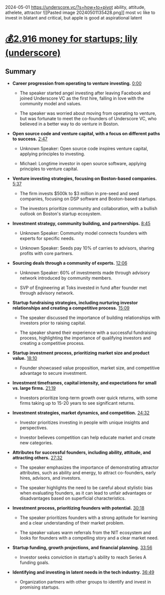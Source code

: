 2024-05-01
https://underscore.vc/?s=how+to+pivot
ability, attitude, athelete, attractor
![[Pasted image 20240501135428.png]]
most vc like to invest in blatant and critical, but apple is good at aspirational latent

# [💰2.916 money for startups; lily (underscore)](https://otter.ai/u/zmzM1O2gkBx_QLuprorPXBGQ3lA?tab=summary)

## Summary

- **Career progression from operating to venture investing.** [0:00](https://otter.ai/u/zmzM1O2gkBx_QLuprorPXBGQ3lA?tab=summary&t=0s)
    
    - The speaker started angel investing after leaving Facebook and joined Underscore VC as the first hire, falling in love with the community model and values.
        
    - The speaker was worried about moving from operating to venture, but was fortunate to meet the co-founders of Underscore VC, who believed in a better way to do venture in Boston.
        
- **Open source code and venture capital, with a focus on different paths to success.** [2:47](https://otter.ai/u/zmzM1O2gkBx_QLuprorPXBGQ3lA?tab=summary&t=167s)
    
    - Unknown Speaker: Open source code inspires venture capital, applying principles to investing.
        
    - Michael: Longtime investor in open source software, applying principles to venture capital.
        
- **Venture investing strategies, focusing on Boston-based companies.** [5:37](https://otter.ai/u/zmzM1O2gkBx_QLuprorPXBGQ3lA?tab=summary&t=337s)
    
    - The firm invests $500k to $3 million in pre-seed and seed companies, focusing on DSP software and Boston-based startups.
        
    - The investors prioritize community and collaboration, with a bullish outlook on Boston's startup ecosystem.
        
- **Investment strategy, community building, and partnerships.** [8:45](https://otter.ai/u/zmzM1O2gkBx_QLuprorPXBGQ3lA?tab=summary&t=525s)
    
    - Unknown Speaker: Community model connects founders with experts for specific needs.
        
    - Unknown Speaker: Seeds pay 10% of carries to advisors, sharing profits with core partners.
        
- **Sourcing deals through a community of experts.** [12:06](https://otter.ai/u/zmzM1O2gkBx_QLuprorPXBGQ3lA?tab=summary&t=726s)
    
    - Unknown Speaker: 60% of investments made through advisory network introduced by community members.
        
    - SVP of Engineering at Toks invested in fund after founder met through advisory network.
        
- **Startup fundraising strategies, including nurturing investor relationships and creating a competitive process.** [15:09](https://otter.ai/u/zmzM1O2gkBx_QLuprorPXBGQ3lA?tab=summary&t=909s)
    
    - The speaker discussed the importance of building relationships with investors prior to raising capital.
        
    - The speaker shared their experience with a successful fundraising process, highlighting the importance of qualifying investors and creating a competitive process.
        
- **Startup investment process, prioritizing market size and product value.** [18:10](https://otter.ai/u/zmzM1O2gkBx_QLuprorPXBGQ3lA?tab=summary&t=1091s)
    
    - Founder showcased value proposition, market size, and competitive advantage to secure investment.
        
- **Investment timeframes, capital intensity, and expectations for small vs. large firms.** [21:19](https://otter.ai/u/zmzM1O2gkBx_QLuprorPXBGQ3lA?tab=summary&t=1280s)
    
    - Investors prioritize long-term growth over quick returns, with some firms taking up to 15-20 years to see significant returns.
        
- **Investment strategies, market dynamics, and competition.** [24:32](https://otter.ai/u/zmzM1O2gkBx_QLuprorPXBGQ3lA?tab=summary&t=1473s)
    
    - Investor prioritizes investing in people with unique insights and perspectives.
        
    - Investor believes competition can help educate market and create new categories.
        
- **Attributes for successful founders, including ability, attitude, and attracting others.** [27:32](https://otter.ai/u/zmzM1O2gkBx_QLuprorPXBGQ3lA?tab=summary&t=1653s)
    
    - The speaker emphasizes the importance of demonstrating attractor attributes, such as ability and energy, to attract co-founders, early hires, advisors, and investors.
        
    - The speaker highlights the need to be careful about stylistic bias when evaluating founders, as it can lead to unfair advantages or disadvantages based on superficial characteristics.
        
- **Investment process, prioritizing founders with potential.** [30:18](https://otter.ai/u/zmzM1O2gkBx_QLuprorPXBGQ3lA?tab=summary&t=1819s)
    
    - The speaker prioritizes founders with a strong aptitude for learning and a clear understanding of their market problem.
        
    - The speaker values warm referrals from the NIT ecosystem and looks for founders with a compelling story and a clear market need.
        
- **Startup funding, growth projections, and financial planning.** [33:56](https://otter.ai/u/zmzM1O2gkBx_QLuprorPXBGQ3lA?tab=summary&t=2036s)
    
    - Investor seeks conviction in startup's ability to reach Series A funding goals.
        
- **Identifying and investing in latent needs in the tech industry.** [36:49](https://otter.ai/u/zmzM1O2gkBx_QLuprorPXBGQ3lA?tab=summary&t=2209s)
    
    - Organization partners with other groups to identify and invest in promising startups.